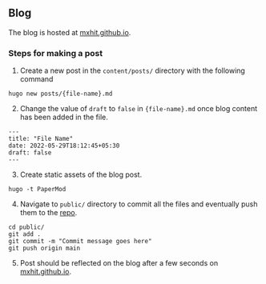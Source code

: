## Blog

The blog is hosted at [mxhit.github.io](https://mxhit.github.io/).

### Steps for making a post

1. Create a new post in the `content/posts/` directory with the following command
```
hugo new posts/{file-name}.md
```

2. Change the value of `draft` to `false` in `{file-name}.md` once blog content has been added in the file.
```
---
title: "File Name"
date: 2022-05-29T18:12:45+05:30
draft: false
---
```

3. Create static assets of the blog post.
```
hugo -t PaperMod
```

4. Navigate to `public/` directory to commit all the files and eventually push them to the [repo](https://github.com/mxhit/mxhit.github.io).
```
cd public/
git add .
git commit -m "Commit message goes here"
git push origin main
```

5. Post should be reflected on the blog after a few seconds on [mxhit.github.io](https://mxhit.github.io/).